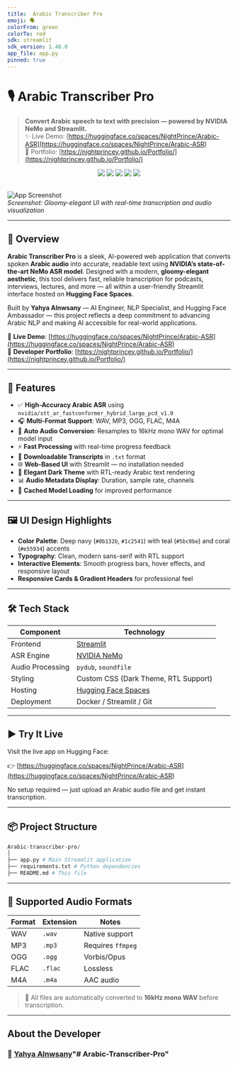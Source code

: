 ```yaml
---
title:  Arabic Transcriber Pro
emoji: 🗣️
colorFrom: green
colorTo: red
sdk: streamlit
sdk_version: 1.48.0
app_file: app.py
pinned: true
---
```

# 🎙️ Arabic Transcriber Pro

> **Convert Arabic speech to text with precision — powered by NVIDIA NeMo and Streamlit.**  
> ✨ Live Demo: [https://huggingface.co/spaces/NightPrince/Arabic-ASR](https://huggingface.co/spaces/NightPrince/Arabic-ASR)  
> 🔗 Portfolio: [https://nightprincey.github.io/Portfolio/](https://nightprincey.github.io/Portfolio/)

<div align="center">
  <img src="https://img.shields.io/badge/Python-3.8%2B-blue?style=for-the-badge&logo=python" />
  <img src="https://img.shields.io/badge/Streamlit-1.28.0+-orange?style=for-the-badge&logo=streamlit" />
  <img src="https://img.shields.io/badge/NVIDIA%20NeMo-ASR%20Model-blueviolet?style=for-the-badge&logo=nvidia" />
  <img src="https://img.shields.io/badge/Hugging%20Face-Spaces-FF4B4B?style=for-the-badge&logo=huggingface" />
  <img src="https://img.shields.io/badge/License-MIT-green?style=for-the-badge" />
</div>

<br />

![App Screenshot](https://via.placeholder.com/1200x800/0b132b/5bc0be?text=Arabic+Transcriber+Pro)  
*Screenshot: Gloomy-elegant UI with real-time transcription and audio visualization*

---

## 🌟 Overview

**Arabic Transcriber Pro** is a sleek, AI-powered web application that converts spoken **Arabic audio** into accurate, readable text using **NVIDIA’s state-of-the-art NeMo ASR model**. Designed with a modern, **gloomy-elegant aesthetic**, this tool delivers fast, reliable transcription for podcasts, interviews, lectures, and more — all within a user-friendly Streamlit interface hosted on **Hugging Face Spaces**.

Built by **Yahya Alnwsany** — AI Engineer, NLP Specialist, and Hugging Face Ambassador — this project reflects a deep commitment to advancing Arabic NLP and making AI accessible for real-world applications.

🔗 **Live Demo**: [https://huggingface.co/spaces/NightPrince/Arabic-ASR](https://huggingface.co/spaces/NightPrince/Arabic-ASR)  
👤 **Developer Portfolio**: [https://nightprincey.github.io/Portfolio/](https://nightprincey.github.io/Portfolio/)

---

## 🔧 Features

- ✅ **High-Accuracy Arabic ASR** using `nvidia/stt_ar_fastconformer_hybrid_large_pcd_v1.0`
- 🎧 **Multi-Format Support**: WAV, MP3, OGG, FLAC, M4A
- 🔄 **Auto Audio Conversion**: Resamples to 16kHz mono WAV for optimal model input
- ⚡ **Fast Processing** with real-time progress feedback
- 💾 **Downloadable Transcripts** in `.txt` format
- 🌐 **Web-Based UI** with Streamlit — no installation needed
- 🎨 **Elegant Dark Theme** with RTL-ready Arabic text rendering
- 📊 **Audio Metadata Display**: Duration, sample rate, channels
- 🚀 **Cached Model Loading** for improved performance

---

## 🖼️ UI Design Highlights

- **Color Palette**: Deep navy (`#0b132b`, `#1c2541`) with teal (`#5bc0be`) and coral (`#e55934`) accents
- **Typography**: Clean, modern sans-serif with RTL support
- **Interactive Elements**: Smooth progress bars, hover effects, and responsive layout
- **Responsive Cards & Gradient Headers** for professional feel

---

## 🛠️ Tech Stack

| Component        | Technology |
|------------------|----------|
| Frontend         | [Streamlit](https://streamlit.io) |
| ASR Engine       | [NVIDIA NeMo](https://github.com/NVIDIA/NeMo) |
| Audio Processing | `pydub`, `soundfile` |
| Styling          | Custom CSS (Dark Theme, RTL Support) |
| Hosting          | [Hugging Face Spaces](https://huggingface.co/spaces) |
| Deployment       | Docker / Streamlit / Git |

---

## ▶️ Try It Live

Visit the live app on Hugging Face:

👉 [https://huggingface.co/spaces/NightPrince/Arabic-ASR](https://huggingface.co/spaces/NightPrince/Arabic-ASR)

No setup required — just upload an Arabic audio file and get instant transcription.

---

## 📦 Project Structure
```python
Arabic-transcriber-pro/
│
├── app.py # Main Streamlit application
├── requirements.txt # Python dependencies
├── README.md # This file
```

---

## 📂 Supported Audio Formats

| Format | Extension | Notes |
|-------|----------|-------|
| WAV   | `.wav`   | Native support |
| MP3   | `.mp3`   | Requires `ffmpeg` |
| OGG   | `.ogg`   | Vorbis/Opus |
| FLAC  | `.flac`  | Lossless |
| M4A   | `.m4a`   | AAC audio |

> 🔁 All files are automatically converted to **16kHz mono WAV** before transcription.

---

## About the Developer

### 👤 [Yahya Alnwsany](https://nightprincey.github.io/Portfolio/)"# Arabic-Transcriber-Pro" 
